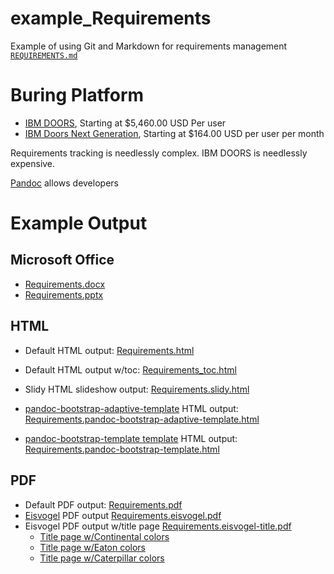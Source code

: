 # example_Requirements

Example of using Git and Markdown for requirements management [```REQUIREMENTS.md```](REQUIREMENTS.md)

# Buring Platform

- [IBM DOORS](https://www.ibm.com/us-en/marketplace/requirements-management), Starting at $5,460.00 USD Per user
- [IBM Doors Next Generation](https://www.ibm.com/us-en/marketplace/cloud-requirements-management), Starting at $164.00 USD per user per month

Requirements tracking is needlessly complex. IBM DOORS is needlessly expensive.

[Pandoc](https://pandoc.org/) allows developers

# Example Output

## Microsoft Office

- [Requirements.docx](output/Requirements.docx)
- [Requirements.pptx](output/Requirements.pptx)


## HTML

- Default HTML output: [Requirements.html](output/Requirements.html)
- Default HTML output w/toc: [Requirements_toc.html](output/Requirements_toc.html)
- Slidy HTML slideshow output: [Requirements.slidy.html](output/Requirements.slidy.html)
- [pandoc-bootstrap-adaptive-template](https://github.com/diversen/pandoc-bootstrap-adaptive-template) HTML output: [Requirements.pandoc-bootstrap-adaptive-template.html](output/Requirements.pandoc-bootstrap-adaptive-template.html)

- [pandoc-bootstrap-template template](https://github.com/tonyblundell/pandoc-bootstrap-template) HTML output: [Requirements.pandoc-bootstrap-template.html](output/Requirements.pandoc-bootstrap-template.html)


## PDF

- Default PDF output: [Requirements.pdf](output/Requirements.pdf)
- [Eisvogel](https://github.com/Wandmalfarbe/pandoc-latex-template) PDF output [Requirements.eisvogel.pdf](output/Requirements.eisvogel.pdf)
- Eisvogel PDF output w/title page [Requirements.eisvogel-title.pdf](output/Requirements.eisvogel-title.pdf)
   - [Title page w/Continental colors](output/Requirements.eisvogel-title-Continental.pdf)
   - [Title page w/Eaton colors](output/Requirements.eisvogel-title-Eaton.pdf)
   - [Title page w/Caterpillar colors](output/Requirements.eisvogel-title-Cat.pdf)